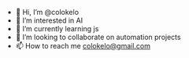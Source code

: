 - 👋 Hi, I’m @colokelo
- 👀 I’m interested in AI
- 🌱 I’m currently learning js
- 💞️ I’m looking to collaborate on automation projects
- 📫 How to reach me colokelo@gmail.com

<!---
colokelo/colokelo is a ✨ special ✨ repository because its `README.md` (this file) appears on your GitHub profile.
You can click the Preview link to take a look at your changes.
--->
